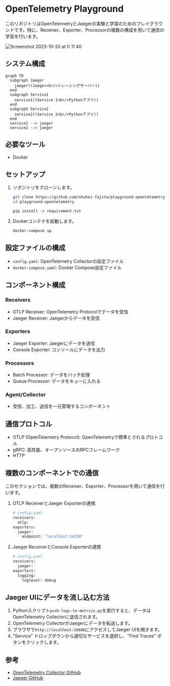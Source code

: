 # OpenTelemetry Playground

このリポジトリはOpenTelemetryとJaegerの実験と学習のためのプレイグラウンドです。特に、Receiver、Exporter、Processorの複数の構成を用いて通信の学習を行います。

![Screenshot 2023-10-20 at 0 11 40](https://github.com/shuhei-fujita/playground-opentelemetry/assets/38001967/eb521261-567e-4bad-a21d-d142c03f636e)

## システム構成

```mermaid
graph TD
  subgraph Jaeger
    jaeger((Jaeger<br/>トレーシングサーバー))
  end
  subgraph Service1
    service1((Service 1<br/>Pythonアプリ))
  end
  subgraph Service2
    service2((Service 2<br/>Pythonアプリ))
  end
  service1 --> jaeger
  service2 --> jaeger
```

## 必要なツール

- Docker

## セットアップ

1. リポジトリをクローンします。

    ```bash
    git clone https://github.com/shuhei-fujita/playground-opentelemetry.git
    cd playground-opentelemetry
    ```

    ```
    pip install -r requirement.txt
    ```

2. Dockerコンテナを起動します。

    ```bash
    docker-compose up
    ```

## 設定ファイルの構成

- `config.yaml`: OpenTelemetry Collectorの設定ファイル
- `docker-compose.yaml`: Docker Compose設定ファイル

## コンポーネント構成

### Receivers

- OTLP Receiver: OpenTelemetry Protocolでデータを受信
- Jaeger Receiver: Jaegerからデータを受信

### Exporters

- Jaeger Exporter: Jaegerにデータを送信
- Console Exporter: コンソールにデータを出力

### Processors

- Batch Processor: データをバッチ処理
- Queue Processor: データをキューに入れる

### Agent/Collector

- 受信、加工、送信を一元管理するコンポーネント

## 通信プロトコル

- OTLP (OpenTelemetry Protocol): OpenTelemetryで標準とされるプロトコル
- gRPC: 高性能、オープンソースのRPCフレームワーク
- HTTP

## 複数のコンポーネントでの通信

このセクションでは、複数のReceiver、Exporter、Processorを用いて通信を行います。

1. OTLP ReceiverとJaeger Exporterの連携

    ```bash
    # config.yaml
    receivers:
      otlp:
    exporters:
      jaeger:
        endpoint: "localhost:14250"
    ```

2. Jaeger ReceiverとConsole Exporterの連携

    ```bash
    # config.yaml
    receivers:
      jaeger:
    exporters:
      logging:
        loglevel: debug
    ```

## Jaeger UIにデータを流し込む方法

1. Pythonスクリプト`push-logs-to-metrics.py`を実行すると、データはOpenTelemetry Collectorに送信されます。
2. OpenTelemetry CollectorがJaegerにデータを転送します。
3. ブラウザで`http://localhost:16686`にアクセスしてJaeger UIを開きます。
4. "Service" ドロップダウンから適切なサービスを選択し、"Find Traces" ボタンをクリックします。

## 参考

- [OpenTelemetry Collector GitHub](https://github.com/open-telemetry/opentelemetry-collector)
- [Jaeger GitHub](https://github.com/jaegertracing/jaeger)
